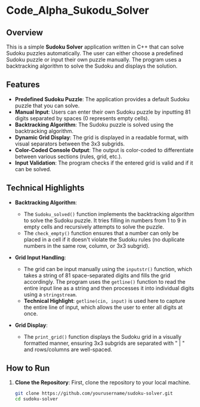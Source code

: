# Code_Alpha_Sukodu_Solver

## Overview

This is a simple **Sudoku Solver** application written in C++ that can solve Sudoku puzzles automatically. The user can either choose a predefined Sudoku puzzle or input their own puzzle manually. The program uses a backtracking algorithm to solve the Sudoku and displays the solution.

## Features

- **Predefined Sudoku Puzzle**: The application provides a default Sudoku puzzle that you can solve.
- **Manual Input**: Users can enter their own Sudoku puzzle by inputting 81 digits separated by spaces (0 represents empty cells).
- **Backtracking Algorithm**: The Sudoku puzzle is solved using the backtracking algorithm.
- **Dynamic Grid Display**: The grid is displayed in a readable format, with visual separators between the 3x3 subgrids.
- **Color-Coded Console Output**: The output is color-coded to differentiate between various sections (rules, grid, etc.).
- **Input Validation**: The program checks if the entered grid is valid and if it can be solved.

## Technical Highlights

- **Backtracking Algorithm**: 
    - The `Sudoku_solved()` function implements the backtracking algorithm to solve the Sudoku puzzle. It tries filling in numbers from 1 to 9 in empty cells and recursively attempts to solve the puzzle.
    - The `check_empty()` function ensures that a number can only be placed in a cell if it doesn't violate the Sudoku rules (no duplicate numbers in the same row, column, or 3x3 subgrid).
  
- **Grid Input Handling**:
    - The grid can be input manually using the `inputstr()` function, which takes a string of 81 space-separated digits and fills the grid accordingly. The program uses the `getline()` function to read the entire input line as a string and then processes it into individual digits using a `stringstream`.
    - **Technical Highlight**: `getline(cin, input)` is used here to capture the entire line of input, which allows the user to enter all digits at once.

- **Grid Display**:
    - The `print_grid()` function displays the Sudoku grid in a visually formatted manner, ensuring 3x3 subgrids are separated with " | " and rows/columns are well-spaced.

## How to Run

1. **Clone the Repository**:
   First, clone the repository to your local machine.
   ```bash
   git clone https://github.com/yourusername/sudoku-solver.git
   cd sudoku-solver
